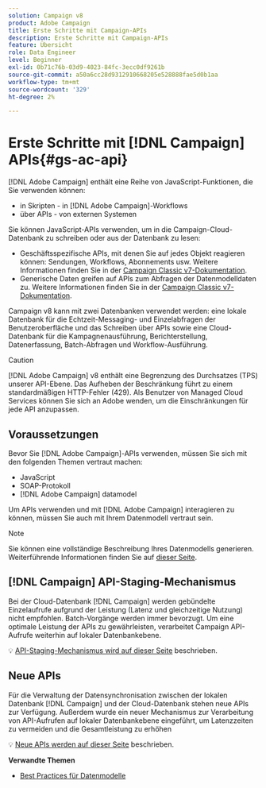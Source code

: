```yaml
---
solution: Campaign v8
product: Adobe Campaign
title: Erste Schritte mit Campaign-APIs
description: Erste Schritte mit Campaign-APIs
feature: Übersicht
role: Data Engineer
level: Beginner
exl-id: 0b71c76b-03d9-4023-84fc-3ecc0df9261b
source-git-commit: a50a6cc28d9312910668205e528888fae5d0b1aa
workflow-type: tm+mt
source-wordcount: '329'
ht-degree: 2%

---
```


# Erste Schritte mit [!DNL Campaign] APIs{#gs-ac-api}

[!DNL Adobe Campaign] enthält eine Reihe von JavaScript-Funktionen, die Sie verwenden können:

* in Skripten - in [!DNL Adobe Campaign]-Workflows
* über APIs - von externen Systemen

Sie können JavaScript-APIs verwenden, um in die Campaign-Cloud-Datenbank zu schreiben oder aus der Datenbank zu lesen:

* Geschäftsspezifische APIs, mit denen Sie auf jedes Objekt reagieren können: Sendungen, Workflows, Abonnements usw. Weitere Informationen finden Sie in der [Campaign Classic v7-Dokumentation](https://experienceleague.adobe.com/docs/campaign-classic/using/configuring-campaign-classic/api/business-oriented-apis.html).
* Generische Daten greifen auf APIs zum Abfragen der Datenmodelldaten zu. Weitere Informationen finden Sie in der [Campaign Classic v7-Dokumentation](https://experienceleague.adobe.com/docs/campaign-classic/using/configuring-campaign-classic/api/data-oriented-apis.html).

Campaign v8 kann mit zwei Datenbanken verwendet werden: eine lokale Datenbank für die Echtzeit-Messaging- und Einzelabfragen der Benutzeroberfläche und das Schreiben über APIs sowie eine Cloud-Datenbank für die Kampagnenausführung, Berichterstellung, Datenerfassung, Batch-Abfragen und Workflow-Ausführung.

>[!CAUTION]
>
>[!DNL Adobe Campaign] v8 enthält eine Begrenzung des Durchsatzes (TPS) unserer API-Ebene. Das Aufheben der Beschränkung führt zu einem standardmäßigen HTTP-Fehler (429). Als Benutzer von Managed Cloud Services können Sie sich an Adobe wenden, um die Einschränkungen für jede API anzupassen.


## Voraussetzungen

Bevor Sie [!DNL Adobe Campaign]-APIs verwenden, müssen Sie sich mit den folgenden Themen vertraut machen:

* JavaScript
* SOAP-Protokoll
* [!DNL Adobe Campaign] datamodel

Um APIs verwenden und mit [!DNL Adobe Campaign] interagieren zu können, müssen Sie auch mit Ihrem Datenmodell vertraut sein.

>[!NOTE]
>Sie können eine vollständige Beschreibung Ihres Datenmodells generieren. Weiterführende Informationen finden Sie auf [dieser Seite](datamodel.md).

## [!DNL Campaign] API-Staging-Mechanismus

Bei der Cloud-Datenbank [!DNL Campaign] werden gebündelte Einzelaufrufe aufgrund der Leistung (Latenz und gleichzeitige Nutzung) nicht empfohlen. Batch-Vorgänge werden immer bevorzugt. Um eine optimale Leistung der APIs zu gewährleisten, verarbeitet Campaign API-Aufrufe weiterhin auf lokaler Datenbankebene.

:bulb: [API-Staging-Mechanismus wird auf dieser Seite](staging.md) beschrieben.

## Neue APIs

Für die Verwaltung der Datensynchronisation zwischen der lokalen Datenbank [!DNL Campaign] und der Cloud-Datenbank stehen neue APIs zur Verfügung. Außerdem wurde ein neuer Mechanismus zur Verarbeitung von API-Aufrufen auf lokaler Datenbankebene eingeführt, um Latenzzeiten zu vermeiden und die Gesamtleistung zu erhöhen

:bulb: [Neue APIs werden auf dieser Seite](new-apis.md) beschrieben.

**Verwandte Themen**

* [Best Practices für Datenmodelle](datamodel-best-practices.md)
